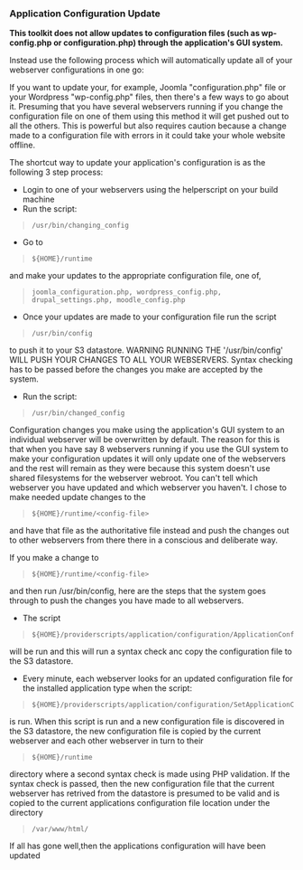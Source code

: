 ### Application Configuration Update


**This toolkit does not allow updates to configuration files (such as wp-config.php or configuration.php) through the application's GUI system.**

Instead use the following process which will automatically update all of your webserver configurations in one go:

If you want to update your, for example, Joomla "configuration.php" file or your Wordpress "wp-config.php" files, then there's a few ways to go about it.
Presuming that you have several webservers running if you change the configuration file on one of them using this method it will get pushed out to all the others. This is powerful but also requires caution because a change made to a configuration file with errors in it could take your whole website offline.

The shortcut way to update your application's configuration is as the following 3 step process:

- Login to one of your webservers using the helperscript on your build machine
-  Run the script:

>     /usr/bin/changing_config 

- Go to

>     ${HOME}/runtime

and make your updates to the appropriate configuration file, one of, 

>     joomla_configuration.php, wordpress_config.php, drupal_settings.php, moodle_config.php

- Once your updates are made to your configuration file run the script

>     /usr/bin/config

to push it to your S3 datastore. WARNING RUNNING THE '/usr/bin/config' WILL PUSH YOUR CHANGES TO ALL YOUR WEBSERVERS. Syntax checking has to be passed before the changes you make are accepted by the system. 

- Run the script:

>     /usr/bin/changed_config

Configuration changes you make using the application's GUI system to an individual webserver will be overwritten by default. The reason for this is that when you have say 8 webservers running if you use the GUI system to make your configuration updates it will only update one of the webservers and the rest will remain as they were because this system doesn't use shared filesystems for the webserver webroot. You can't tell which webserver you have updated and which webserver you haven't. I chose to make needed update changes to the 

>     ${HOME}/runtime/<config-file>

and have that file as the authoritative file instead and push the changes out to other webservers from there there in a conscious and deliberate way.

If you make a change to 

>     ${HOME}/runtime/<config-file>

and then run /usr/bin/config, here are the steps that the system goes through to push the changes you have made to all webservers.

- The script

>     ${HOME}/providerscripts/application/configuration/ApplicationConfigurationUpdate.sh

will be run and this will run a syntax check anc copy the configuration file to the S3 datastore.

- Every minute, each webserver looks for an updated configuration file for the installed application type when the script:

>     ${HOME}/providerscripts/application/configuration/SetApplicationConfiguration.sh

is run. When this script is run and a new configuration file is discovered in the S3 datastore, the new configuration file is copied by the current webserver and each other webserver in turn to their

>     ${HOME}/runtime

directory where a second syntax check is made using PHP validation. If the syntax check is passed, then the new configuration file that the current webserver has retrived from the datastore is presumed to be valid and is copied to the current applications configuration file location under the directory

>     /var/www/html/


If all has gone well,then the applications configuration will have been updated
